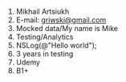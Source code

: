 1. Mikhail Artsiukh
2. E-mail: griwski@gmail.com
3. Mocked data/My name is Mike
4. Testing/Analytics
5. NSLog(@"Hello world");
6. 3 years in testing
7. Udemy
8. B1+
